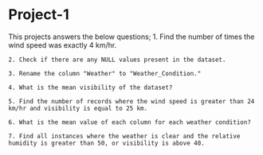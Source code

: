 # Project-1
This projects answers the below questions;
	1. Find the number of times the wind speed was exactly 4 km/hr.
 
	2. Check if there are any NULL values present in the dataset.
 
	3. Rename the column "Weather" to "Weather_Condition."
 
	4. What is the mean visibility of the dataset?
 
	5. Find the number of records where the wind speed is greater than 24 km/hr and visibility is equal to 25 km.
 
	6. What is the mean value of each column for each weather condition?
 
	7. Find all instances where the weather is clear and the relative humidity is greater than 50, or visibility is above 40.
